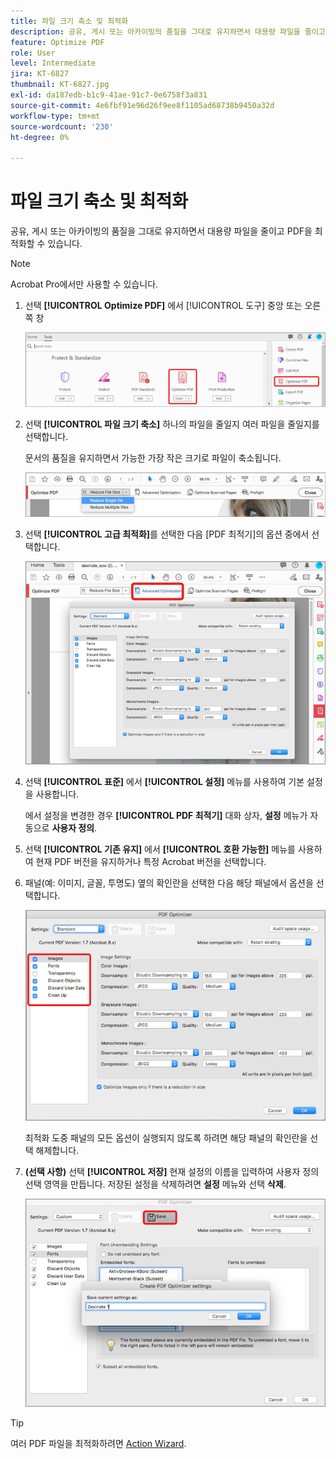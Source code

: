 ```yaml
---
title: 파일 크기 축소 및 최적화
description: 공유, 게시 또는 아카이빙의 품질을 그대로 유지하면서 대용량 파일을 줄이고 PDF 최적화
feature: Optimize PDF
role: User
level: Intermediate
jira: KT-6827
thumbnail: KT-6827.jpg
exl-id: da187edb-b1c9-41ae-91c7-0e6758f3a831
source-git-commit: 4e6fbf91e96d26f9ee8f1105ad68738b9450a32d
workflow-type: tm+mt
source-wordcount: '230'
ht-degree: 0%

---
```


# 파일 크기 축소 및 최적화

공유, 게시 또는 아카이빙의 품질을 그대로 유지하면서 대용량 파일을 줄이고 PDF을 최적화할 수 있습니다.

>[!NOTE]
>
>Acrobat Pro에서만 사용할 수 있습니다.

1. 선택 **[!UICONTROL Optimize PDF]** 에서 [!UICONTROL 도구] 중앙 또는 오른쪽 창

   ![1단계 줄이기](../assets/Reduce_1.png)

1. 선택 **[!UICONTROL 파일 크기 축소]** 하나의 파일을 줄일지 여러 파일을 줄일지를 선택합니다.

   문서의 품질을 유지하면서 가능한 가장 작은 크기로 파일이 축소됩니다.

   ![2단계 축소](../assets/Reduce_2.png)

1. 선택 **[!UICONTROL 고급 최적화]**&#x200B;를 선택한 다음 [PDF 최적기]의 옵션 중에서 선택합니다.

   ![3단계 축소](../assets/Reduce_3.png)

1. 선택 **[!UICONTROL 표준]** 에서 **[!UICONTROL 설정]** 메뉴를 사용하여 기본 설정을 사용합니다.

   에서 설정을 변경한 경우 **[!UICONTROL PDF 최적기]** 대화 상자, **설정** 메뉴가 자동으로 **사용자 정의**.

1. 선택 **[!UICONTROL 기존 유지]** 에서 **[!UICONTROL 호환 가능한]** 메뉴를 사용하여 현재 PDF 버전을 유지하거나 특정 Acrobat 버전을 선택합니다.

1. 패널(예: 이미지, 글꼴, 투명도) 옆의 확인란을 선택한 다음 해당 패널에서 옵션을 선택합니다.

   ![5단계 축소](../assets/Reduce_5.png)

   최적화 도중 패널의 모든 옵션이 실행되지 않도록 하려면 해당 패널의 확인란을 선택 해제합니다.

1. **(선택 사항)** 선택 **[!UICONTROL 저장]** 현재 설정의 이름을 입력하여 사용자 정의 선택 영역을 만듭니다. 저장된 설정을 삭제하려면 **설정** 메뉴와 선택 **삭제**.

   ![6단계 축소](../assets/Reduce_6.png)

>[!TIP]
>
>여러 PDF 파일을 최적화하려면 [Action Wizard](../advanced-tasks/action.md).